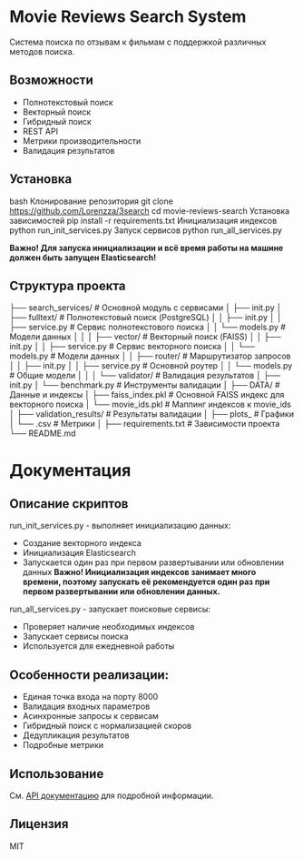 # Movie Reviews Search System

Система поиска по отзывам к фильмам с поддержкой различных методов поиска.

## Возможности

- Полнотекстовый поиск
- Векторный поиск
- Гибридный поиск
- REST API
- Метрики производительности
- Валидация результатов

## Установка
bash
Клонирование репозитория
git clone https://github.com/Lorenzza/3search
cd movie-reviews-search
Установка зависимостей
pip install -r requirements.txt
Инициализация индексов
python run_init_services.py
Запуск сервисов
python run_all_services.py

**Важно! Для запуска инициализации и всё время работы на машине должен быть запущен Elasticsearch!**

## Структура проекта
├── search_services/ # Основной модуль с сервисами
│ ├── init.py
│ ├── fulltext/ # Полнотекстовый поиск (PostgreSQL)
│ │ ├── init.py
│ │ ├── service.py # Сервис полнотекстового поиска
│ │ └── models.py # Модели данных
│ │
│ ├── vector/ # Векторный поиск (FAISS)
│ │ ├── init.py
│ │ ├── service.py # Сервис векторного поиска
│ │ └── models.py # Модели данных
│
│ ├── router/ # Маршрутизатор запросов
│ │ ├── init.py
│ │ ├── service.py # Основной роутер
│ │ └── models.py # Общие модели
│ │
│ └── validator/ # Валидация результатов
│ ├── init.py
│ └── benchmark.py # Инструменты валидации
│
├── DATA/ # Данные и индексы
│ ├── faiss_index.pkl        # Основной FAISS индекс для векторного поиска
│ └── movie_ids.pkl          # Маппинг индексов к movie_ids
│
├── validation_results/ # Результаты валидации
│ ├── plots_ # Графики
│ └── .csv # Метрики
│
├── requirements.txt # Зависимости проекта
└── README.md 

# Документация
## Описание скриптов
run_init_services.py - выполняет инициализацию данных:
- Создание векторного индекса
- Инициализация Elasticsearch
- Запускается один раз при первом развертывании или обновлении данных
**Важно! Инициализация индексов занимает много времени, поэтому запускать её рекомендуется один раз при первом развертывании или обновлении данных.**

run_all_services.py - запускает поисковые сервисы:
- Проверяет наличие необходимых индексов
- Запускает сервисы поиска
- Используется для ежедневной работы

## Особенности реализации:
- Единая точка входа на порту 8000
- Валидация входных параметров
- Асинхронные запросы к сервисам
- Гибридный поиск с нормализацией скоров
- Дедупликация результатов
- Подробные метрики


## Использование

См. [API документацию](docs/API.md) для подробной информации.

## Лицензия

MIT

